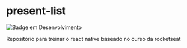 # present-list

![Badge em Desenvolvimento](http://img.shields.io/static/v1?label=STATUS&message=EM%20DESENVOLVIMENTO&color=GREEN&style=for-the-badge)

Repositório para treinar o react native baseado no curso da rocketseat

